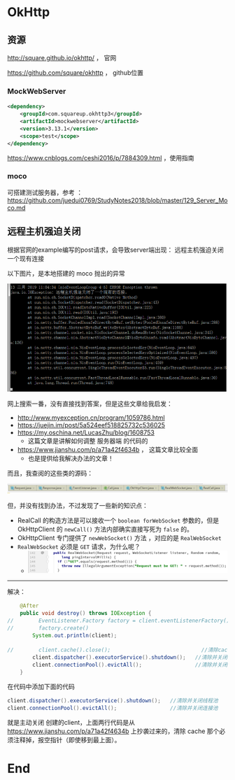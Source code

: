 # OkHttp

## 资源

http://square.github.io/okhttp/ ， 官网

https://github.com/square/okhttp ， github位置



### MockWebServer

```xml
<dependency>
	<groupId>com.squareup.okhttp3</groupId>
	<artifactId>mockwebserver</artifactId>
	<version>3.13.1</version>
	<scope>test</scope>
</dependency>
```

https://www.cnblogs.com/ceshi2016/p/7884309.html ，使用指南



### moco

可搭建测试服务器，参考 ： https://github.com/juedui0769/StudyNotes2018/blob/master/129_Server_Moco.md



## 远程主机强迫关闭

根据官网的example编写的post请求，会导致server端出现： 远程主机强迫关闭一个现有连接

以下图片，是本地搭建的 moco 抛出的异常

![](./imgs/128_OkHttp_01.png)

网上搜索一番，没有直接找到答案，但是这些文章给我启发：

- http://www.myexception.cn/program/1059786.html
- https://juejin.im/post/5a524eef518825732c536025
- https://my.oschina.net/LucasZhu/blog/1608753
  - 这篇文章是讲解如何调整 服务器端 的代码的
- https://www.jianshu.com/p/a71a42f4634b ， 这篇文章比较全面
  - 也是提供给我解决办法的文章！

而且，我查阅的这些类的源码：

![](./imgs/128_OkHttp_02.png)

但，并没有找到办法，不过发现了一些新的知识点：

- RealCall 的构造方法是可以接收一个 `boolean forWebSocket` 参数的，但是 OkHttpClient 的 `newCall()` 方法内部确实直接写死为 `false` 的。
- OkHttpClient 专门提供了 `newWebSocket()` 方法 ，对应的是 `RealWebSocket`
- `RealWebSocket` 必须是 `GET` 请求，为什么呢？
  - ![](./imgs/128_OkHttp_03.png)

---

解决：

```java
    @After
    public void destroy() throws IOException {
//        EventListener.Factory factory = client.eventListenerFactory();
//        factory.create()
        System.out.println(client);

//        client.cache().close();                             //清除cache
        client.dispatcher().executorService().shutdown();   //清除并关闭线程池
        client.connectionPool().evictAll();                 //清除并关闭连接池
    }
```

在代码中添加下面的代码

```java
client.dispatcher().executorService().shutdown();   //清除并关闭线程池
client.connectionPool().evictAll();                 //清除并关闭连接池
```

就是主动关闭 创建的client，上面两行代码是从 https://www.jianshu.com/p/a71a42f4634b  上抄袭过来的，清除 cache 那个必须注释掉，报空指针（即使移到最上面）。





# End